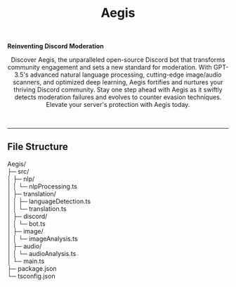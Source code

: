 <h1 align = "center" >Aegis</h1>
<br />
<p align="center">

**Reinventing Discord Moderation**
</p>
  
<p align="center">  
Discover Aegis, the unparalleled open-source Discord bot that transforms community engagement and sets a new standard for moderation. With GPT-3.5's advanced natural language processing, cutting-edge image/audio scanners, and optimized deep learning, Aegis fortifies and nurtures your thriving Discord community. Stay one step ahead with Aegis as it swiftly detects moderation failures and evolves to counter evasion techniques. Elevate your server's protection with Aegis today.
  
</p>
<br />

---

<h2>File Structure</h2>
<p>
Aegis/<br>
├─ src/<br>
│ ├─ nlp/<br>
│ │ └─ nlpProcessing.ts<br>
│ ├─ translation/<br>
│ │ ├─ languageDetection.ts<br>
│ │ └─ translation.ts<br>
│ ├─ discord/<br>
│ │ └─ bot.ts<br>
│ ├─ image/<br>
│ │ └─ imageAnalysis.ts<br>
│ ├─ audio/<br>
│ │ └─ audioAnalysis.ts<br>
│ └─ main.ts<br>
├─ package.json<br>
└─ tsconfig.json<br>


</p>  
